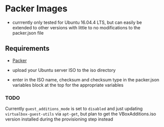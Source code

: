 # Packer Images

* currrently only tested for Ubuntu 16.04.4 LTS, but can easily be extended to other versions with little to no modifications to the packer.json file


## Requirements

* [Packer](https://www.packer.io/)

* upload your Ubuntu server ISO to the iso directory
* enter in the ISO name, checksum and checksum type in the packer.json variables block at the top for the appropriate variables


### TODO

Currently `guest_additions_mode` is set to `disabled` and just updating `virtualbox-guest-utils` via `apt-get`, but plan to get the VBoxAdditions.iso version installed during the provisioning step instead
